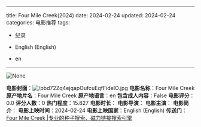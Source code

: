 
---
title: Four Mile Creek(2024)
date: 2024-02-24
updated: 2024-02-24
categories: 电影推荐
tags:

- 纪录

- English (English)
- en
---

<img src="https://image.tmdb.org/t/p/originalNone" alt="None" title="None">

**电影封面**：<img src="https://image.tmdb.org/t/p/w200/pbd72Zq4ejqapOufcuEqfFideIO.jpg" alt="/pbd72Zq4ejqapOufcuEqfFideIO.jpg" title="/pbd72Zq4ejqapOufcuEqfFideIO.jpg">
**电影名称**：Four Mile Creek
**原产地片名**：Four Mile Creek
**原产地语言**：en
**包含成人内容**：False
**电影评分**：0.0
**评分人数**：0
**热门程度**：15.827
**电影时长**：
**电影导演**：
**电影主演**：
**电影简介**：
**电影上映时间**：2024-02-24
**电影上映国家**：English (English)
**传送门**：[Four Mile Creek |专业的种子搜索、磁力链接搜索引擎](https://movie.amd794.com:2083/?search=Four%20Mile%20Creek&ordering=&mode=match_phrase&page_size=10&page=1)

